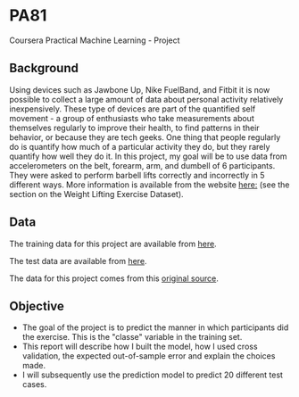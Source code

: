 # PA81
Coursera Practical Machine Learning - Project


## Background

Using devices such as Jawbone Up, Nike FuelBand, and Fitbit it is now possible to collect a large amount of data about personal activity relatively inexpensively. These type of devices are part of the quantified self movement - a group of enthusiasts who take measurements about themselves regularly to improve their health, to find patterns in their behavior, or because they are tech geeks. One thing that people regularly do is quantify how much of a particular activity they do, but they rarely quantify how well they do it. In this project, my goal will be to use data from accelerometers on the belt, forearm, arm, and dumbell of 6 participants. They were asked to perform barbell lifts correctly and incorrectly in 5 different ways. More information is available from the website [here:](http://groupware.les.inf.puc-rio.br/har) (see the section on the Weight Lifting Exercise Dataset).


## Data

The training data for this project are available from [here](https://d396qusza40orc.cloudfront.net/predmachlearn/pml-training.csv).

The test data are available from [here](https://d396qusza40orc.cloudfront.net/predmachlearn/pml-testing.csv).

The data for this project comes from this [original source](http://groupware.les.inf.puc-rio.br/har). 

## Objective

* The goal of the project is to predict the manner in which participants did the exercise. This is the "classe" variable in the training set. 
* This report will describe how I built the model, how I used cross validation,  the expected out-of-sample error and explain the choices made.
* I will subsequently use the prediction model to predict 20 different test cases.

